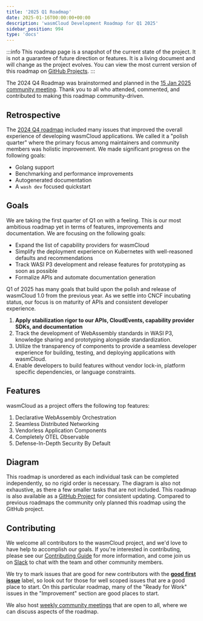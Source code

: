 ```yaml
---
title: '2025 Q1 Roadmap'
date: 2025-01-16T00:00:00+00:00
description: 'wasmCloud Development Roadmap for Q1 2025'
sidebar_position: 994
type: 'docs'
---
```


:::info
This roadmap page is a snapshot of the current state of the project. It is not a guarantee of future direction or features. It is a living document and will change as the project evolves. You can view the most current version of this roadmap on [GitHub Projects](https://github.com/orgs/wasmCloud/projects/7/views/13).
:::

The 2024 Q4 Roadmap was brainstormed and planned in the [15 Jan 2025 community meeting](/community/2025/01/15/community-meeting). Thank you to all who attended, commented, and contributed to making this roadmap community-driven.

## Retrospective

The [2024 Q4 roadmap](/docs/roadmap/2024-q4.md) included many issues that improved the overall experience of developing wasmCloud applications. We called it a "polish quarter" where the primary focus among maintainers and community members was holistic improvement. We made significant progress on the following goals:

- Golang support
- Benchmarking and performance improvements
- Autogenerated documentation
- A `wash dev` focused quickstart

## Goals

We are taking the first quarter of Q1 on with a feeling. This is our most ambitious roadmap yet in terms of features, improvements and documentation. We are focusing on the following goals:

- Expand the list of capability providers for wasmCloud
- Simplify the deployment experience on Kubernetes with well-reasoned defaults and recommendations
- Track WASI P3 development and release features for prototyping as soon as possible
- Formalize APIs and automate documentation generation

Q1 of 2025 has many goals that build upon the polish and release of wasmCloud 1.0 from the previous year. As we settle into CNCF incubating status, our focus is on maturity of APIs and consistent developer experience.

1. **Apply stabilization rigor to our APIs, CloudEvents, capability provider SDKs, and documentation**
1. Track the development of WebAssembly standards in WASI P3, knowledge sharing and prototyping alongside standardization.
1. Utilize the transparency of components to provide a seamless developer experience for building, testing, and deploying applications with wasmCloud.
1. Enable developers to build features without vendor lock-in, platform specific dependencies, or language constraints.

## Features

wasmCloud as a project offers the following top features:

1. Declarative WebAssembly Orchestration
1. Seamless Distributed Networking
1. Vendorless Application Components
1. Completely OTEL Observable
1. Defense-In-Depth Security By Default

## Diagram

This roadmap is unordered as each individual task can be completed independently, so no rigid order is necessary. The diagram is also not exhaustive, as there a few smaller tasks that are not included. This roadmap is also available as a [GitHub Project](https://github.com/orgs/wasmCloud/projects/7/views/13) for consistent updating. Compared to previous roadmaps the community only planned this roadmap using the GitHub project.

## Contributing

We welcome all contributors to the wasmCloud project, and we'd love to have help to accomplish our goals. If you're interested in contributing, please see our [Contributing Guide](https://github.com/wasmCloud/wasmCloud/blob/main/CONTRIBUTING.md) for more information, and come join us on [Slack](https://slack.wasmcloud.com) to chat with the team and other community members.

We try to mark issues that are good for new contributors with the [**good first issue**](https://github.com/wasmCloud/wasmCloud/contribute) label, so look out for those for well scoped issues that are a good place to start. On this particular roadmap, many of the "Ready for Work" issues in the "Improvement" section are good places to start.

We also host [weekly community meetings](https://calendar.google.com/calendar/u/0/embed?src=c_6cm5hud8evuns4pe5ggu3h9qrs@group.calendar.google.com) that are open to all, where we can discuss aspects of the roadmap.
